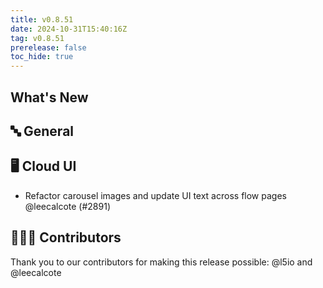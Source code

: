 ```yaml
---
title: v0.8.51
date: 2024-10-31T15:40:16Z
tag: v0.8.51
prerelease: false
toc_hide: true
---
```


## What's New
## 🔤 General
## 🖥 Cloud UI

- Refactor carousel images and update UI text across flow pages @leecalcote (#2891)

## 👨🏽‍💻 Contributors

Thank you to our contributors for making this release possible:
@l5io and @leecalcote


